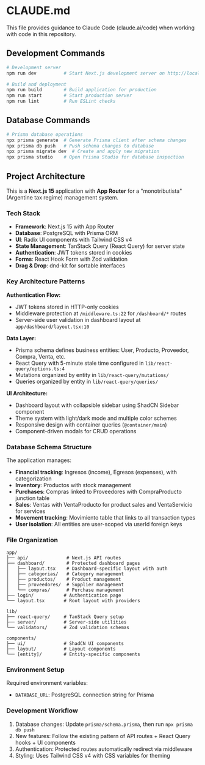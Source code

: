 # CLAUDE.md

This file provides guidance to Claude Code (claude.ai/code) when working with code in this repository.

## Development Commands

```bash
# Development server
npm run dev          # Start Next.js development server on http://localhost:3000

# Build and deployment
npm run build        # Build application for production
npm run start        # Start production server
npm run lint         # Run ESLint checks
```

## Database Commands

```bash
# Prisma database operations
npx prisma generate  # Generate Prisma client after schema changes
npx prisma db push   # Push schema changes to database
npx prisma migrate dev  # Create and apply new migration
npx prisma studio    # Open Prisma Studio for database inspection
```

## Project Architecture

This is a **Next.js 15** application with **App Router** for a "monotributista" (Argentine tax regime) management system.

### Tech Stack
- **Framework**: Next.js 15 with App Router
- **Database**: PostgreSQL with Prisma ORM
- **UI**: Radix UI components with Tailwind CSS v4
- **State Management**: TanStack Query (React Query) for server state
- **Authentication**: JWT tokens stored in cookies
- **Forms**: React Hook Form with Zod validation
- **Drag & Drop**: dnd-kit for sortable interfaces

### Key Architecture Patterns

**Authentication Flow:**
- JWT tokens stored in HTTP-only cookies
- Middleware protection at `/middleware.ts:22` for `/dashboard/*` routes
- Server-side user validation in dashboard layout at `app/dashboard/layout.tsx:10`

**Data Layer:**
- Prisma schema defines business entities: User, Producto, Proveedor, Compra, Venta, etc.
- React Query with 5-minute stale time configured in `lib/react-query/options.ts:4`
- Mutations organized by entity in `lib/react-query/mutations/`
- Queries organized by entity in `lib/react-query/queries/`

**UI Architecture:**
- Dashboard layout with collapsible sidebar using ShadCN Sidebar component
- Theme system with light/dark mode and multiple color schemes
- Responsive design with container queries (`@container/main`)
- Component-driven modals for CRUD operations

### Database Schema Structure

The application manages:
- **Financial tracking**: Ingresos (income), Egresos (expenses), with categorization
- **Inventory**: Productos with stock management
- **Purchases**: Compras linked to Proveedores with CompraProducto junction table
- **Sales**: Ventas with VentaProducto for product sales and VentaServicio for services
- **Movement tracking**: Movimiento table that links to all transaction types
- **User isolation**: All entities are user-scoped via userId foreign keys

### File Organization

```
app/
├── api/              # Next.js API routes
├── dashboard/        # Protected dashboard pages
│   ├── layout.tsx    # Dashboard-specific layout with auth
│   ├── categorias/   # Category management
│   ├── productos/    # Product management  
│   ├── proveedores/  # Supplier management
│   └── compras/      # Purchase management
├── login/           # Authentication page
└── layout.tsx       # Root layout with providers

lib/
├── react-query/     # TanStack Query setup
├── server/          # Server-side utilities
└── validators/      # Zod validation schemas

components/
├── ui/              # ShadCN UI components
├── layout/          # Layout components
└── [entity]/        # Entity-specific components
```

### Environment Setup

Required environment variables:
- `DATABASE_URL`: PostgreSQL connection string for Prisma

### Development Workflow

1. Database changes: Update `prisma/schema.prisma`, then run `npx prisma db push`
2. New features: Follow the existing pattern of API routes + React Query hooks + UI components
3. Authentication: Protected routes automatically redirect via middleware
4. Styling: Uses Tailwind CSS v4 with CSS variables for theming
